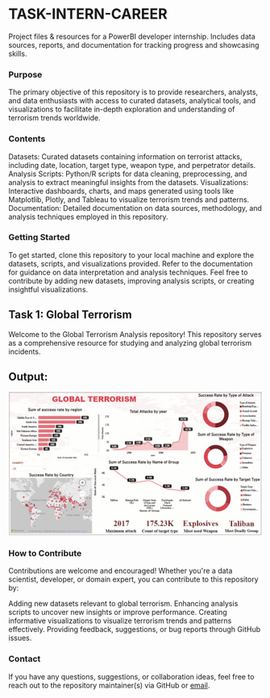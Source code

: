 # TASK-INTERN-CAREER
Project files &amp; resources for a PowerBI developer internship. Includes data sources, reports, and documentation for tracking progress and showcasing skills.


### Purpose
The primary objective of this repository is to provide researchers, analysts, and data enthusiasts with access to curated datasets, analytical tools, and visualizations to facilitate in-depth exploration and understanding of terrorism trends worldwide.

### Contents
Datasets: Curated datasets containing information on terrorist attacks, including date, location, target type, weapon type, and perpetrator details.
Analysis Scripts: Python/R scripts for data cleaning, preprocessing, and analysis to extract meaningful insights from the datasets.
Visualizations: Interactive dashboards, charts, and maps generated using tools like Matplotlib, Plotly, and Tableau to visualize terrorism trends and patterns.
Documentation: Detailed documentation on data sources, methodology, and analysis techniques employed in this repository.

### Getting Started
To get started, clone this repository to your local machine and explore the datasets, scripts, and visualizations provided. Refer to the documentation for guidance on data interpretation and analysis techniques. Feel free to contribute by adding new datasets, improving analysis scripts, or creating insightful visualizations.

## Task 1: Global Terrorism
Welcome to the Global Terrorism Analysis repository! This repository serves as a comprehensive resource for studying and analyzing global terrorism incidents.

## Output:
![Output](https://github.com/priyan-1419/TASK-INTERN-CAREER/blob/main/Global_terrorirsm.png)

### How to Contribute
Contributions are welcome and encouraged! Whether you're a data scientist, developer, or domain expert, you can contribute to this repository by:

Adding new datasets relevant to global terrorism.
Enhancing analysis scripts to uncover new insights or improve performance.
Creating informative visualizations to visualize terrorism trends and patterns effectively.
Providing feedback, suggestions, or bug reports through GitHub issues.

###  Contact
If you have any questions, suggestions, or collaboration ideas, feel free to reach out to the repository maintainer(s) via GitHub or [email](mailto:priyankaad1419@gmail.com).
